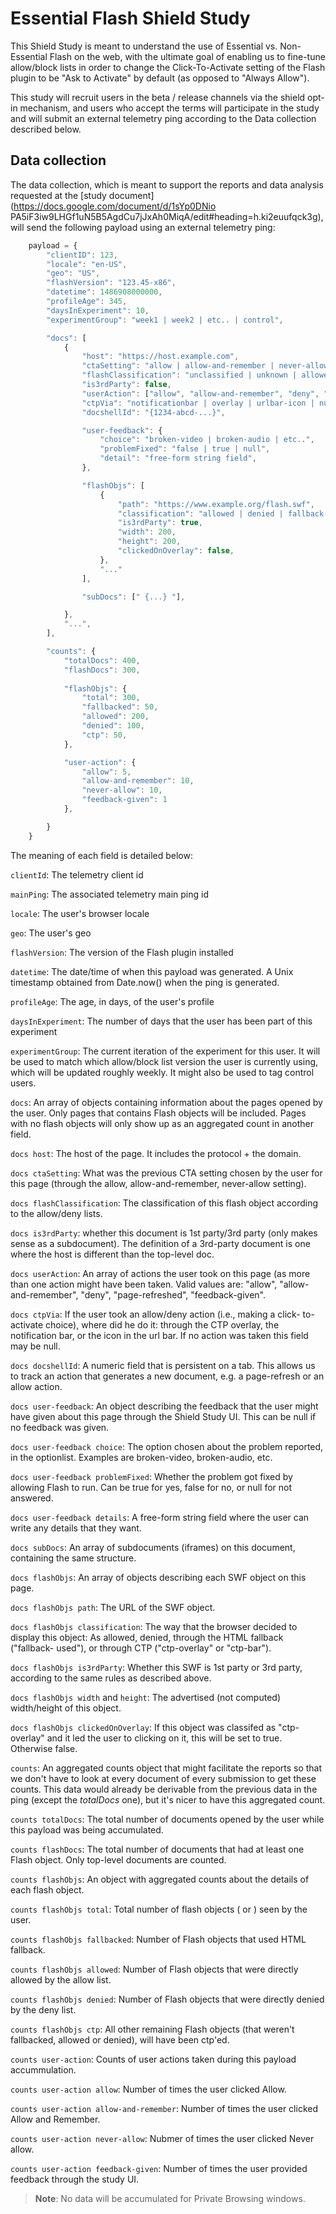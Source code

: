 # Essential Flash Shield Study

This Shield Study is meant to understand the use of Essential vs. Non-
Essential Flash on the web, with the ultimate goal of enabling us to fine-tune
allow/block lists in order to change the Click-To-Activate setting of the
Flash plugin to be "Ask to Activate" by default (as opposed to "Always
Allow").

This study will recruit users in the beta / release channels via the shield
opt-in mechanism, and users who accept the terms will participate in the study
and will submit an external telemetry ping according to the Data collection
described below.

## Data collection

The data collection, which is meant to support the reports and data analysis
requested at the [study document](https://docs.google.com/document/d/1sYp0DNio
PA5iF3iw9LHGf1uN5B5AgdCu7jJxAh0MiqA/edit#heading=h.ki2euufqck3g), will send
the following payload using an external telemetry ping:

```js
    payload = {
        "clientID": 123,
        "locale": "en-US",
        "geo": "US",
        "flashVersion": "123.45-x86",
        "datetime": 1486908000000,
        "profileAge": 345,
        "daysInExperiment": 10,
        "experimentGroup": "week1 | week2 | etc.. | control",

        "docs": [
            {
                "host": "https://host.example.com",
                "ctaSetting": "allow | allow-and-remember | never-allow | default",
                "flashClassification": "unclassified | unknown | allowed | denied",
                "is3rdParty": false,
                "userAction": ["allow", "allow-and-remember", "deny", "page-refreshed", "feedback-given"],
                "ctpVia": "notificationbar | overlay | urlbar-icon | null",
                "docshellId": "{1234-abcd-...}",

                "user-feedback": {
                    "choice": "broken-video | broken-audio | etc..",
                    "problemFixed": "false | true | null",
                    "detail": "free-form string field",
                },

                "flashObjs": [
                    {
                        "path": "https://www.example.org/flash.swf",
                        "classification": "allowed | denied | fallback-used | ctp-overlay | ctp-bar",
                        "is3rdParty": true,
                        "width": 200,
                        "height": 200,
                        "clickedOnOverlay": false,
                    },
                    "..."
                ],

                "subDocs": [" {...} "],

            },
            "...",
        ],

        "counts": {
            "totalDocs": 400,
            "flashDocs": 300,
            
            "flashObjs": {
                "total": 300,
                "fallbacked": 50,
                "allowed": 200,
                "denied": 100,
                "ctp": 50,
            },

            "user-action": {
                "allow": 5,
                "allow-and-remember": 10,
                "never-allow": 10,
                "feedback-given": 1
            },

        }
    }
```


The meaning of each field is detailed below:

`clientId`: The telemetry client id

`mainPing`: The associated telemetry main ping id

`locale`: The user's browser locale

`geo`: The user's geo

`flashVersion`: The version of the Flash plugin installed

`datetime`: The date/time of when this payload was generated. A Unix
    timestamp obtained from Date.now() when the ping is generated.

`profileAge`: The age, in days, of the user's profile

`daysInExperiment`: The number of days that the user has been part of this
    experiment

`experimentGroup`: The current iteration of the experiment for this user. It
    will be used to match which allow/block list version the user is currently
    using, which will be updated roughly weekly. It might also be used to tag
    control users.

`docs`: An array of objects containing information about the pages opened by
    the user. Only pages that contains Flash objects will be included. Pages
    with no flash objects will only show up as an aggregated count in another
    field.

`docs host`: The host of the page. It includes the protocol + the domain.

`docs ctaSetting`: What was the previous CTA setting chosen by the user for
    this page (through the allow, allow-and-remember, never-allow setting).

`docs flashClassification`: The classification of this flash object
    according to the allow/deny lists.

`docs is3rdParty`: whether this document is 1st party/3rd party (only makes
    sense as a subdocument). The definition of a 3rd-party document is one
    where the host is different than the top-level doc.

`docs userAction`: An array of actions the user took on this page (as more
    than one action might have been taken. Valid values are: "allow", "allow-
    and-remember", "deny", "page-refreshed", "feedback-given".

`docs ctpVia`: If the user took an allow/deny action (i.e., making a click-
    to-activate choice), where did he do it: through the CTP overlay, the
    notification bar, or the icon in the url bar. If no action was taken this
    field may be null.

`docs docshellId`: A numeric field that is persistent on a tab. This allows
    us to track an action that generates a new document, e.g. a page-refresh
    or an allow action.

`docs user-feedback`: An object describing the feedback that the user might
    have given about this page through the Shield Study UI. This can be null
    if no feedback was given.

`docs user-feedback choice`: The option chosen about the problem reported,
    in the optionlist. Examples are broken-video, broken-audio, etc.

`docs user-feedback problemFixed`: Whether the problem got fixed by allowing
    Flash to run. Can be true for yes, false for no, or null for not answered.

`docs user-feedback details`: A free-form string field where the user can
    write any details that they want.

`docs subDocs`: An array of subdocuments (iframes) on this document,
    containing the same structure.

`docs flashObjs`: An array of objects describing each SWF object on this
    page.

`docs flashObjs path`: The URL of the SWF object.

`docs flashObjs classification`: The way that the browser decided to display
    this object: As allowed, denied, through the HTML fallback ("fallback-
    used"), or through CTP ("ctp-overlay" or "ctp-bar").

`docs flashObjs is3rdParty`: Whether this SWF is 1st party or 3rd party,
    according to the same rules as described above.

`docs flashObjs width` and `height`: The advertised (not computed)
    width/height of this object.

`docs flashObjs clickedOnOverlay`: If this object was classifed as "ctp-
    overlay" and it led the user to clicking on it, this will be set to true.
    Otherwise false.

`counts`: An aggregated counts object that might facilitate the reports so
    that we don't have to look at every document of every submission to get
    these counts. This data would already be derivable from the previous data
    in the ping (except the *totalDocs* one), but it's nicer to have this
    aggregated count.

`counts totalDocs`: The total number of documents opened by the user while
    this payload was being accumulated.

`counts flashDocs`: The total number of documents that had at least one
    Flash object. Only top-level documents are counted.

`counts flashObjs`: An object with aggregated counts about the details of
    each flash object.

`counts flashObjs total`: Total number of flash objects (<object> or
    <embed>) seen by the user.

`counts flashObjs fallbacked`: Number of Flash objects that used HTML
    fallback.

`counts flashObjs allowed`: Number of Flash objects that were directly
    allowed by the allow list.

`counts flashObjs denied`: Number of Flash objects that were directly denied
    by the deny list.

`counts flashObjs ctp`: All other remaining Flash objects (that weren't
    fallbacked, allowed or denied), will have been ctp'ed.

`counts user-action`: Counts of user actions taken during this payload
    accummulation.

`counts user-action allow`: Number of times the user clicked Allow.

`counts user-action allow-and-remember`: Number of times the user clicked
    Allow and Remember.

`counts user-action never-allow`: Nubmer of times the user clicked Never
    allow.

`counts user-action feedback-given`: Number of times the user provided
    feedback through the study UI.

> **Note**: No data will be accumulated for Private Browsing windows.
